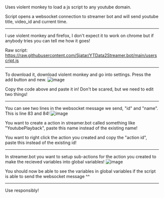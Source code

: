 Uses violent monkey to load a js script to any youtube domain. 

Script opens a websocket connection to streamer bot and will send youtube title, video_id and current time.

--------------------------------------------------------------------------------

I use violent monkey and firefox, I don't expect it to work on chrome but if anybody tries you can tell me how it goes!

Raw script: https://raw.githubusercontent.com/Sjatar/YTData2Streamer.bot/main/userscript.js

--------------------------------------------------------------------------------

To download it, download violent monkey and go into settings. Press the add button and new.
![image](https://github.com/Sjatar/YTData2Streamer.bot/assets/56020444/b20cf089-1d2d-4d83-abee-0f4d9955ae0f)

Copy the code above and paste it in! Don't be scared, but we need to edit two things!

--------------------------------------------------------------------------------

You can see two lines in the websocket message we send, "id" and "name". This is line 83 and 84!
![image](https://github.com/Sjatar/YTData2Streamer.bot/assets/56020444/8cedb196-e073-4542-a920-a4d55b45bc94)

You want to create a action in streamer.bot called something like "YoutubePlayback", paste this name instead of the existing name!

You want to right click the action you created and copy the "action id", paste this instead of the existing id!

--------------------------------------------------------------------------------

In streamer.bot you want to setup sub-actions for the action you created to make the recieved variables into global variables!
![image](https://github.com/Sjatar/YTData2Streamer.bot/assets/56020444/57a1d363-e204-4018-87e5-bb6c20e5fb52)

You should now be able to see the variables in global variables if the script is able to send the websocket message ^^ 

--------------------------------------------------------------------------------

Use responsibly! 
